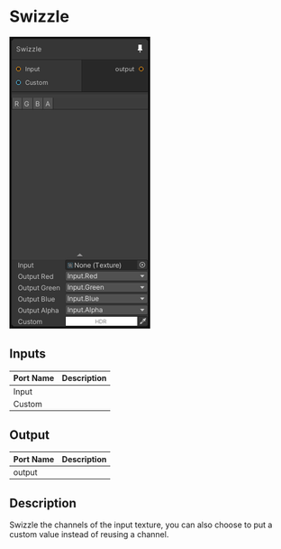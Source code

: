 # Swizzle
![Mixture.SwizzleNode](../../images/Mixture.SwizzleNode.png)
## Inputs
Port Name | Description
--- | ---
Input | 
Custom | 

## Output
Port Name | Description
--- | ---
output | 

## Description
Swizzle the channels of the input texture, you can also choose to put a custom value instead of reusing a channel.

